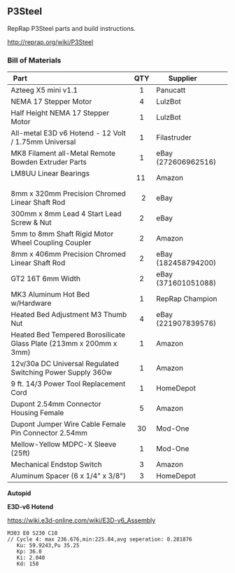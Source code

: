 P3Steel
---
RepRap P3Steel parts and build instructions.

http://reprap.org/wiki/P3Steel

### Bill of Materials

| Part                                                                |  QTY  | Supplier               | 
|---------------------------------------------------------------------|:-----:|------------------------|
| Azteeg X5 mini v1.1                                                 |   1   | Panucatt               |
| NEMA 17 Stepper Motor                                               |   4   | LulzBot                |
| Half Height NEMA 17 Stepper Motor                                   |   1   | LulzBot                |
| All-metal E3D v6 Hotend - 12 Volt / 1.75mm Universal                |   1   | Filastruder            |
| MK8 Filament all-Metal Remote Bowden Extruder Parts                 |   1   | eBay (272606962516)    |
| LM8UU Linear Bearings                                               |  11   | Amazon                 | 
| 8mm x 320mm Precision Chromed Linear Shaft Rod                      |   2   | eBay                   |
| 300mm x 8mm Lead 4 Start Lead Screw & Nut                           |   2   | eBay                   |
| 5mm to 8mm Shaft Rigid Motor Wheel Coupling Coupler                 |   2   | Amazon                 |
| 8mm x 406mm Precision Chromed Linear Shaft Rod                      |   2   | eBay (182458794200)    |
| GT2 16T 6mm Width                                                   |   2   | eBay (371601051088)    |
| MK3 Aluminum Hot Bed w/Hardware                                     |   1   | RepRap Champion        |
| Heated Bed Adjustment M3 Thumb Nut                                  |   4   | eBay (221907839576)    |
| Heated Bed Tempered Borosilicate Glass Plate (213mm x 200mm x 3mm)  |   1   | Amazon                 |
| 12v/30a DC Universal Regulated Switching Power Supply 360w          |   1   | Amazon                 |
| 9 ft. 14/3 Power Tool Replacement Cord                              |   1   | HomeDepot              |
| Dupont 2.54mm Connector Housing Female                              |   5   | Amazon                 |
| Dupont Jumper Wire Cable Female Pin Connector 2.54mm                |  30   | Mod-One                |
| Mellow-Yellow MDPC-X Sleeve (25ft)                                  |   1   | Mod-One                |
| Mechanical Endstop Switch                                           |   3   | Amazon                 |
| Aluminum Spacer (6 x 1/4" x 3/8")                                   |   3   | HomeDepot              |


**Autopid**

**E3D-v6 Hotend**

https://wiki.e3d-online.com/wiki/E3D-v6_Assembly

```shell
M303 E0 S230 C10
// Cycle 4: max 236.676,min:225.84,avg seperation: 0.281876
   Ku: 59.9243,Pu 35.25
   Kp: 36.0
   Ki: 2.040
   Kd: 158
```
